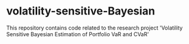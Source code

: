 # volatility-sensitive-Bayesian
This repository contains code related to the research project 'Volatility Sensitive Bayesian Estimation of Portfolio VaR and CVaR'
